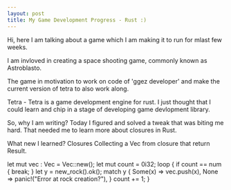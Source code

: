 ```yaml
---
layout: post
title: My Game Development Progress - Rust :)
---
```


Hi, here I am talking about a game which I am making it to run for mlast few weeks.

I am invloved in creating a space shooting game, commonly known as Astroblasto.

The game in motivation to work on code of 'ggez developer' and make the current version of tetra to also work along.

Tetra - Tetra is a game development engine for rust. I just thought that I could learn and chip in a stage of developing game devlopment library.

So, why I am writing?
Today I figured and solved a tweak that was biting me hard.
That needed me to learn more about closures in Rust.

What new I learned?
Closures
Collecting a Vec from closure that return Result.

let mut vec : Vec<Actor> = Vec::new();
    let mut count = 0i32;
    loop {
        if count == num {
            break;
        }
        let y = new_rock().ok();
        match y {
            Some(x) => vec.push(x),
            None => panic!("Error at rock creation?"),
        }
        count += 1;
    }